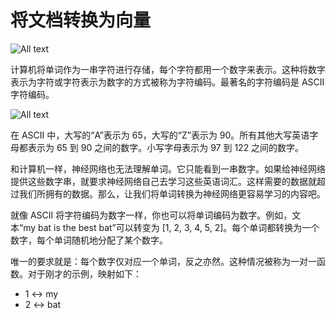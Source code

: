 # 将文档转换为向量

![All text](http://ww1.sinaimg.cn/large/dc05ba18gy1fnmsiai28pj20yo04agls.jpg)

计算机将单词作为一串字符进行存储，每个字符都用一个数字来表示。这种将数字表示为字符或字符表示为数字的方式被称为字符编码。最著名的字符编码是 ASCII 字符编码。

![All text](http://ww1.sinaimg.cn/large/dc05ba18gy1fnmsiahlggj20yu07uq3d.jpg)

在 ASCII 中，大写的“A”表示为 65，大写的“Z”表示为 90。所有其他大写英语字母都表示为 65 到 90 之间的数字。小写字母表示为 97 到 122 之间的数字。

和计算机一样，神经网络也无法理解单词。它只能看到一串数字。如果给神经网络提供这些数字串，就要求神经网络自己去学习这些英语词汇。这样需要的数据就超过我们所拥有的数据。那么，让我们将单词转换为神经网络更容易学习的内容吧。

就像 ASCII 将字符编码为数字一样，你也可以将单词编码为数字。例如，文本“my bat is the best bat”可以转变为 [1, 2, 3, 4, 5, 2]。每个单词都转换为一个数字，每个单词随机地分配了某个数字。

唯一的要求就是：每个数字仅对应一个单词，反之亦然。这种情况被称为一对一函数。对于刚才的示例，映射如下：

* 1 <-> my
* 2 <-> bat